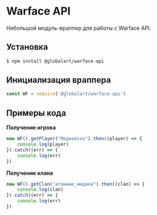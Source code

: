 # Warface API
Небольшой модуль-враппер для работы с Warface API. 

## Установка
```sh
$ npm install @globalart/warface-api
```

## Инициализация враппера
```js
const WF = require('@globalart/warface-api')
```

## Примеры кода
**Получение игрока**
```js
new WF().getPlayer("МедикХххх").then((player) => {
    console.log(player)
}).catch((err) => {
    console.log(err)
})
```
**Получение клана**
```js
new WF().getClan("атомные_медики").then((clan) => {
    console.log(clan)
}).catch((err) => {
    console.log(err)
})
```